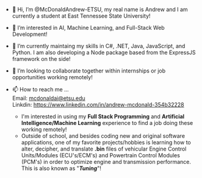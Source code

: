 - 👋 Hi, I’m @McDonaldAndrew-ETSU, my real name is Andrew and I am currently a student at East Tennessee State University!
- 👀 I’m interested in AI, Machine Learning, and Full-Stack Web Development!
- 🌱 I’m currently maintaing my skills in C#, .NET, Java, JavaScript, and Python. I am also developing a Node package based from the ExpressJS framework on the side!
- 💞️ I’m looking to collaborate together within internships or job opportunities working remotely!
- 📫 How to reach me ...  
Email: mcdonaldai@etsu.edu    
Linkdin: https://www.linkedin.com/in/andrew-mcdonald-354b32228

   - I'm interested in using my **Full Stack Programming** and **Artificial Intelligence/Machine Learning** experience to find a job doing these working remotely!
   - Outside of school, and besides coding new and original software applications, one of my favorite projects/hobbies is  learning how to alter, decipher, and translate **.bin** files of vehicular Engine Control Units/Modules (ECU's/ECM's) and Powertrain Control Modules (PCM's) in order to optimize engine and transmission performance.  This is also known as "***Tuning***"!

<!---
McDonaldAndrew-ETSU/McDonaldAndrew-ETSU is a ✨ special ✨ repository because its `README.md` (this file) appears on your GitHub profile.
You can click the Preview link to take a look at your changes.
--->
